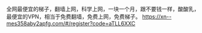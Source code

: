 全网最便宜的梯子，翻墙上网，科学上网，一块一个月，跟不要钱一样，酸酸乳，最便宜的VPN，相当于免费翻墙，免费上网，免费梯子。
https://xn--mes358aby2apfg.com/#/register?code=aTLL6XXC

